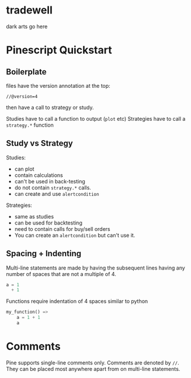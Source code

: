 # tradewell
dark arts go here

# Pinescript Quickstart

## Boilerplate
files have the version annotation at the top:

`//@version=4`

then have a call to strategy or study.

Studies have to call a function to output (`plot` etc)
Strategies have to call a `strategy.*` function 

## Study vs Strategy

Studies:
- can plot
- contain calculations
- can't be used in back-testing
- do not contain `strategy.*` calls.
- can create and use `alertcondition`

Strategies:
- same as studies
- can be used for backtesting
- need to contain calls for buy/sell orders
- You can create an `alertcondition` but can't use it.

## Spacing + Indenting

Multi-line statements are made by having the subsequent lines having any number of spaces that are not a multiple of 4.

```python
a = 1
  + 1
```

Functions require indentation of 4 spaces similar to python

```python
my_function() => 
    a = 1 + 1
    a

```

# Comments 
Pine supports single-line comments only.
Comments are denoted by `//`. They can be placed most anywhere apart from on multi-line statements.
